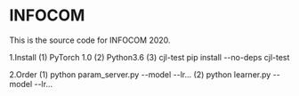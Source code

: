 # INFOCOM
This is the source code for INFOCOM 2020.

1.Install
(1) PyTorch 1.0
(2) Python3.6
(3) cjl-test
    pip install --no-deps cjl-test

2.Order
(1) python param_server.py --model  --lr...
(2) python learner.py --model  --lr...

